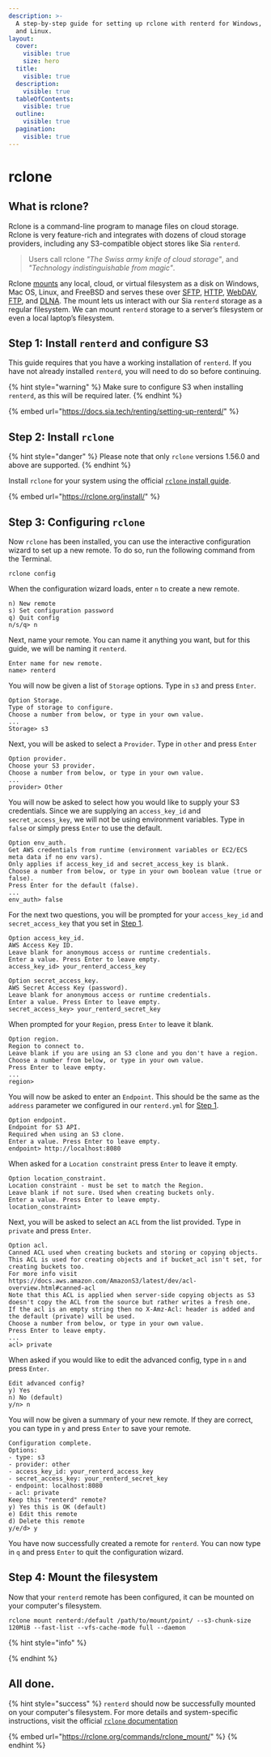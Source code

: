 ```yaml
---
description: >-
  A step-by-step guide for setting up rclone with renterd for Windows, Mac OS,
  and Linux.
layout:
  cover:
    visible: true
    size: hero
  title:
    visible: true
  description:
    visible: true
  tableOfContents:
    visible: true
  outline:
    visible: true
  pagination:
    visible: true
---
```


# rclone

## What is rclone?

Rclone is a command-line program to manage files on cloud storage. Rclone is very feature-rich and integrates with dozens of cloud storage providers, including any S3-compatible object stores like Sia `renterd`.

> Users call rclone _"The Swiss army knife of cloud storage"_, and _"Technology indistinguishable from magic"_.

Rclone [mounts](https://rclone.org/commands/rclone\_mount/) any local, cloud, or virtual filesystem as a disk on Windows, Mac OS, Linux, and FreeBSD and serves these over [SFTP](https://rclone.org/commands/rclone\_serve\_sftp/), [HTTP](https://rclone.org/commands/rclone\_serve\_http/), [WebDAV](https://rclone.org/commands/rclone\_serve\_webdav/), [FTP](https://rclone.org/commands/rclone\_serve\_ftp/), and [DLNA](https://rclone.org/commands/rclone\_serve\_dlna/). The mount lets us interact with our Sia `renterd` storage as a regular filesystem. We can mount `renterd` storage to a server’s filesystem or even a local laptop’s filesystem.

## Step 1: Install `renterd` and configure S3
This guide requires that you have a working installation of `renterd`. If you have not already installed `renterd`, you will need to do so before continuing.

{% hint style="warning" %}
Make sure to configure S3 when installing `renterd`, as this will be required later.
{% endhint %}

{% embed url="https://docs.sia.tech/renting/setting-up-renterd/" %}

## Step 2: Install `rclone`

{% hint style="danger" %}
Please note that only `rclone` versions 1.56.0 and above are supported.
{% endhint %}

Install `rclone` for your system using the official [`rclone` install guide](https://rclone.org/install/).

{% embed url="https://rclone.org/install/" %}

## Step 3: Configuring `rclone`

Now `rclone` has been installed, you can use the interactive configuration wizard to set up a new remote. To do so, run the following command from the Terminal.

```shell-session
rclone config
```

When the configuration wizard loads, enter `n` to create a new remote.

```shell-session
n) New remote
s) Set configuration password
q) Quit config
n/s/q> n
```

Next, name your remote. You can name it anything you want, but for this guide, we will be naming it `renterd`.

```shell-session
Enter name for new remote.
name> renterd
```

You will now be given a list of `Storage` options. Type in `s3` and press `Enter`.

```shell-session
Option Storage.
Type of storage to configure.
Choose a number from below, or type in your own value.
...
Storage> s3
```

Next, you will be asked to select a `Provider`. Type in `other` and press `Enter`

```shell-session
Option provider.
Choose your S3 provider.
Choose a number from below, or type in your own value.
...
provider> Other
```

You will now be asked to select how you would like to supply your S3 credentials. Since we are supplying an `access_key_id` and `secret_access_key`, we will not be using environment variables. Type in `false` or simply press `Enter` to use the default.

```shell-session
Option env_auth.
Get AWS credentials from runtime (environment variables or EC2/ECS meta data if no env vars).
Only applies if access_key_id and secret_access_key is blank.
Choose a number from below, or type in your own boolean value (true or false).
Press Enter for the default (false).
...
env_auth> false
```

For the next two questions, you will be prompted for your `access_key_id` and `secret_access_key` that you set in [Step 1](rclone.md#step-1-enable-renterd-s3-api).

```shell-session
Option access_key_id.
AWS Access Key ID.
Leave blank for anonymous access or runtime credentials.
Enter a value. Press Enter to leave empty.
access_key_id> your_renterd_access_key
```

```shell-session
Option secret_access_key.
AWS Secret Access Key (password).
Leave blank for anonymous access or runtime credentials.
Enter a value. Press Enter to leave empty.
secret_access_key> your_renterd_secret_key
```

When prompted for your `Region`, press `Enter` to leave it blank.

```shell-session
Option region.
Region to connect to.
Leave blank if you are using an S3 clone and you don't have a region.
Choose a number from below, or type in your own value.
Press Enter to leave empty.
...
region>
```

You will now be asked to enter an `Endpoint`. This should be the same as the `address` parameter we configured in our `renterd.yml` for [Step 1](rclone.md#step-1-enable-renterd-s3-api).

```shell-session
Option endpoint.
Endpoint for S3 API.
Required when using an S3 clone.
Enter a value. Press Enter to leave empty.
endpoint> http://localhost:8080
```

When asked for a `Location constraint` press `Enter` to leave it empty.

```shell-session
Option location_constraint.
Location constraint - must be set to match the Region.
Leave blank if not sure. Used when creating buckets only.
Enter a value. Press Enter to leave empty.
location_constraint>
```

Next, you will be asked to select an `ACL` from the list provided. Type in `private` and press `Enter`.

```shell-session
Option acl.
Canned ACL used when creating buckets and storing or copying objects.
This ACL is used for creating objects and if bucket_acl isn't set, for creating buckets too.
For more info visit https://docs.aws.amazon.com/AmazonS3/latest/dev/acl-overview.html#canned-acl
Note that this ACL is applied when server-side copying objects as S3
doesn't copy the ACL from the source but rather writes a fresh one.
If the acl is an empty string then no X-Amz-Acl: header is added and
the default (private) will be used.
Choose a number from below, or type in your own value.
Press Enter to leave empty.
...
acl> private
```

When asked if you would like to edit the advanced config, type in `n` and press `Enter`.

```shell-session
Edit advanced config?
y) Yes
n) No (default)
y/n> n
```

You will now be given a summary of your new remote. If they are correct, you can type in `y` and press `Enter` to save your remote.

```shell-session
Configuration complete.
Options:
- type: s3
- provider: other
- access_key_id: your_renterd_access_key
- secret_access_key: your_renterd_secret_key
- endpoint: localhost:8080
- acl: private
Keep this "renterd" remote?
y) Yes this is OK (default)
e) Edit this remote
d) Delete this remote
y/e/d> y
```

You have now successfully created a remote for `renterd`. You can now type in `q` and press `Enter` to quit the configuration wizard.

## Step 4: Mount the filesystem

Now that your `renterd` remote has been configured, it can be mounted on your computer's filesystem.

```shell-session
rclone mount renterd:/default /path/to/mount/point/ --s3-chunk-size 120MiB --fast-list --vfs-cache-mode full --daemon
```

{% hint style="info" %}

{% endhint %}

## All done.

{% hint style="success" %}
`renterd` should now be successfully mounted on your computer's filesystem. For more details and system-specific instructions, visit the official [`rclone` documentation](https://rclone.org/commands/rclone_mount/)

{% embed url="https://rclone.org/commands/rclone_mount/" %}
{% endhint %}
